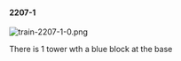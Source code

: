 #### 2207-1
![train-2207-1-0.png](https://github.com/lil-lab/nlvr/raw/master/nlvr/train/images/74/train-2207-1-0.png "train-2207-1-0.png")

There is 1 tower wth a blue block at the base